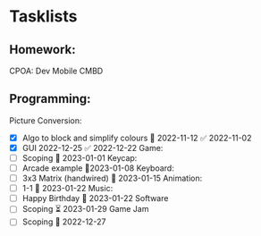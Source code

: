 
# Tasklists

## Homework:
CPOA:
Dev Mobile
CMBD

## Programming:

Picture Conversion:
- [x] Algo to block and simplify colours 📅 2022-11-12 ✅ 2022-11-02
- [x] GUI 2022-12-25 ✅ 2022-12-22
Game:
- [ ] Scoping 📅 2023-01-01
Keycap:
- [ ] Arcade example 📅2023-01-08
Keyboard:
- [ ] 3x3 Matrix (handwired)   📅 2023-01-15
Animation:
- [ ] 1-1 📅 2023-01-22
Music:
- [ ] Happy Birthday 📅 2023-01-22
Software
- [ ] Scoping ⏳ 2023-01-29
Game Jam
- [ ] Scoping 📅 2022-12-27
